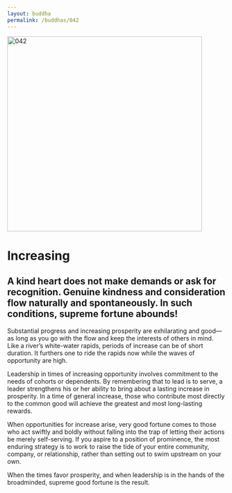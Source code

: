 ```yaml
---
layout: buddha
permalink: /buddhas/042
---
```


<div class="uk-text-center">
<img src="{{"/assets/img/buddhas/buddha-042.jpg" | relative_url}}" alt="042"  width="448" height="448"></div>

# Increasing

## A kind heart does not make demands or ask for recognition. Genuine kindness and consideration flow naturally and spontaneously. In such conditions, supreme fortune abounds!



Substantial progress and increasing prosperity are exhilarating and good—as long as you go with the flow and keep the interests of others in mind. Like a river’s white-water rapids, periods of increase can be of short duration. It furthers one to ride the rapids now while the waves of opportunity are high.

Leadership in times of increasing opportunity involves commitment to the needs of cohorts or dependents. By remembering that to lead is to serve, a leader strengthens his or her ability to bring about a lasting increase in prosperity. In a time of general increase, those who contribute most directly to the common good will achieve the greatest and most long-lasting rewards.

When opportunities for increase arise, very good fortune comes to those who act swiftly and boldly without falling into the trap of letting their actions be merely self-serving. If you aspire to a position of prominence, the most enduring strategy is to work to raise the tide of your entire community, company, or relationship, rather than setting out to swim upstream on your own.

When the times favor prosperity, and when leadership is in the hands of the broadminded, supreme good fortune is the result.
